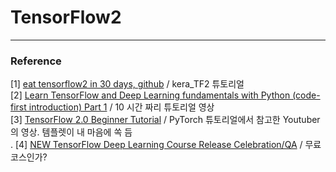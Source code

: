 # TensorFlow2 





***
### Reference 
[1] [eat tensorflow2 in 30 days, github](https://github.com/lyhue1991/eat_tensorflow2_in_30_days) / kera_TF2 튜토리얼 <br/>
[2] [Learn TensorFlow and Deep Learning fundamentals with Python (code-first introduction) Part 1](https://youtu.be/tpCFfeUEGs8) / 10 시간 짜리 튜토리얼 영상 <br/>
[3] [TensorFlow 2.0 Beginner Tutorial](https://youtube.com/playlist?list=PLhhyoLH6IjfxVOdVC1P1L5z5azs0XjMsb) / PyTorch 튜토리얼에서 참고한 Youtuber의 영상. 템플렛이 내 마음에 쏙 듬 <br/>. 
[4] [NEW TensorFlow Deep Learning Course Release Celebration/QA](https://youtu.be/_WdcQOXIU7A) / 무료 코스인가?<br/>

